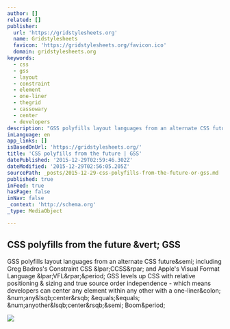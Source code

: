 ```yaml
---
author: []
related: []
publisher:
  url: 'https://gridstylesheets.org'
  name: Gridstylesheets
  favicon: 'https://gridstylesheets.org/favicon.ico'
  domain: gridstylesheets.org
keywords:
  - css
  - gss
  - layout
  - constraint
  - element
  - one-liner
  - thegrid
  - cassowary
  - center
  - developers
description: "GSS polyfills layout languages from an alternate CSS future; including Greg Badros's Constraint CSS (CCSS) and Apple's Visual Format Language (VFL). GSS levels up CSS with relative positioning & sizing and true source order independence - which means developers can center any element within any other with a one-liner: #any[center] == #anyother[center]; Boom."
inLanguage: en
app_links: []
isBasedOnUrl: 'https://gridstylesheets.org/'
title: 'CSS polyfills from the future | GSS'
datePublished: '2015-12-29T02:59:46.302Z'
dateModified: '2015-12-29T02:56:05.205Z'
sourcePath: _posts/2015-12-29-css-polyfills-from-the-future-or-gss.md
published: true
inFeed: true
hasPage: false
inNav: false
_context: 'http://schema.org'
_type: MediaObject

---
```

<article style=""><h1>CSS polyfills from the future &amp;vert; GSS</h1><p>GSS polyfills layout languages from an alternate CSS future&amp;semi; including Greg Badros's Constraint CSS &amp;lpar;CCSS&amp;rpar; and Apple's Visual Format Language &amp;lpar;VFL&amp;rpar;&amp;period; GSS levels up CSS with relative positioning &amp; sizing and true source order independence - which means developers can center any element within any other with a one-liner&amp;colon; &amp;num;any&amp;lsqb;center&amp;rsqb; &amp;equals;&amp;equals; &amp;num;anyother&amp;lsqb;center&amp;rsqb;&amp;semi; Boom&amp;period;</p><img src="https://gridstylesheets.org/assets/images/oreilly-fluent-cover-purple.jpg" /></article>